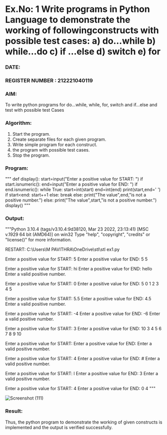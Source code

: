 # Ex.No: 1 Write programs in Python Language to demonstrate the working of followingconstructs with possible test cases: a) do…while b) while…do c) if …else d) switch e) for 

### DATE:                                                                            
### REGISTER NUMBER : 212221040119

### AIM:  
To write python programs for do…while, while, for, switch and if…else and test with possible test 
Cases 
 
### Algorithm:
1. Start the program.
2. Create separate files for each given program.
3. Write simple program for each construct.
4.  the program with possible test cases.
5. Stop the program.
### Program:

""" def display():
start=input("Enter a positive value for START: ")
if start.isnumeric():
end=input("Enter a positive value for END: ")
if end.isnumeric():
while True:
start=int(start)
end=int(end)
print(start,end=' ')
if start<end:
start+=1
else:
break
else:
print("The value",end,"is not a positive number.")
else:
print("The value",start,"is not a positive number.")
display() """


### Output:
"""Python 3.10.4 (tags/v3.10.4:9d38120, Mar 23 2022, 23:13:41) [MSC v.1929 64 bit (AMD64)] on win32
Type "help", "copyright", "credits" or "license()" for more information.

 RESTART: C:\Users\M PAVITHRA\OneDrive\stl\stl ex1.py
 
Enter a positive value for START: 5
Enter a positive value for END: 5
5 

Enter a positive value for START: hi
Enter a positive value for END: hello
Enter a valid positive number.

Enter a positive value for START: 0
Enter a positive value for END: 5
0 1 2 3 4 5 

Enter a positive value for START: 5.5
Enter a positive value for END: 4.5
Enter a valid positive number.

Enter a positive value for START: -4
Enter a positive value for END: -6
Enter a valid positive number.

Enter a positive value for START: 3
Enter a positive value for END: 10
3 4 5 6 7 8 9 10 

Enter a positive value for START: 
Enter a positive value for END: 
Enter a valid positive number.
 
Enter a positive value for START: 4
Enter a positive value for END: #
Enter a valid positive number.

Enter a positive value for START: l
Enter a positive value for END: 3
Enter a valid positive number.

Enter a positive value for START: 4
Enter a positive value for END: 0
4 """

![Screenshot (111)](https://github.com/user-attachments/assets/df3681bc-75c6-4a5b-bdfd-3a5c2db3eda3)

### Result:
Thus, the python program to demonstrate the working of given constructs is implemented and the output is verified successfully.


